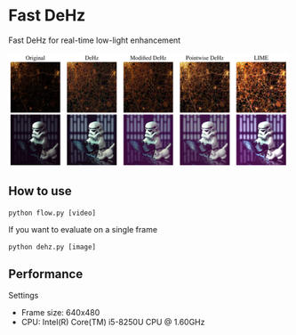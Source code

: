 # Fast DeHz

Fast DeHz for real-time low-light enhancement

![Results of different enhancing methods](misc/demo.png)

## How to use

```
python flow.py [video]
```

If you want to evaluate on a single frame

```
python dehz.py [image]
```

## Performance

Settings

* Frame size: 640x480
* CPU: Intel(R) Core(TM) i5-8250U CPU @ 1.60GHz


